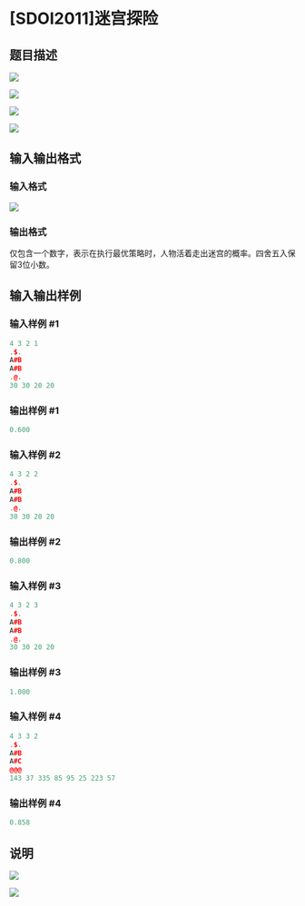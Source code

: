 # [SDOI2011]迷宫探险

## 题目描述

 ![](https://cdn.luogu.com.cn/upload/pic/1610.png)

![](https://cdn.luogu.com.cn/upload/pic/1611.png)

![](https://cdn.luogu.com.cn/upload/pic/1612.png)

![](https://cdn.luogu.com.cn/upload/pic/1613.png)

## 输入输出格式

### 输入格式

![](https://cdn.luogu.com.cn/upload/pic/1614.png)

### 输出格式

仅包含一个数字，表示在执行最优策略时，人物活着走出迷宫的概率。四舍五入保留3位小数。

## 输入输出样例

### 输入样例 #1

```cpp
4 3 2 1
.$.
A#B
A#B
.@.
30 30 20 20
```


### 输出样例 #1

```cpp
0.600
```


### 输入样例 #2

```cpp
4 3 2 2
.$.
A#B
A#B
.@.
30 30 20 20
```


### 输出样例 #2

```cpp
0.800
```


### 输入样例 #3

```cpp
4 3 2 3
.$.
A#B
A#B
.@.
30 30 20 20
```


### 输出样例 #3

```cpp
1.000
```


### 输入样例 #4

```cpp
4 3 3 2
.$.
A#B
A#C
@@@
143 37 335 85 95 25 223 57
```


### 输出样例 #4

```cpp
0.858
```


## 说明

 ![](https://cdn.luogu.com.cn/upload/pic/1615.png)

![](https://cdn.luogu.com.cn/upload/pic/1616.png)

